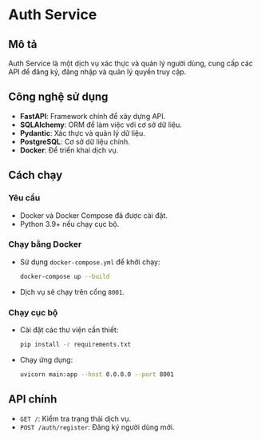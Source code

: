 # Auth Service

## Mô tả
Auth Service là một dịch vụ xác thực và quản lý người dùng, cung cấp các API để đăng ký, đăng nhập và quản lý quyền truy cập.

## Công nghệ sử dụng
- **FastAPI**: Framework chính để xây dựng API.
- **SQLAlchemy**: ORM để làm việc với cơ sở dữ liệu.
- **Pydantic**: Xác thực và quản lý dữ liệu.
- **PostgreSQL**: Cơ sở dữ liệu chính.
- **Docker**: Để triển khai dịch vụ.

## Cách chạy
### Yêu cầu
- Docker và Docker Compose đã được cài đặt.
- Python 3.9+ nếu chạy cục bộ.

### Chạy bằng Docker
- Sử dụng `docker-compose.yml` để khởi chạy:
  ```bash
  docker-compose up --build
  ```
- Dịch vụ sẽ chạy trên cổng `8001`.

### Chạy cục bộ
- Cài đặt các thư viện cần thiết:
  ```bash
  pip install -r requirements.txt
  ```
- Chạy ứng dụng:
  ```bash
  uvicorn main:app --host 0.0.0.0 --port 8001
  ```

## API chính
- `GET /`: Kiểm tra trạng thái dịch vụ.
- `POST /auth/register`: Đăng ký người dùng mới.
